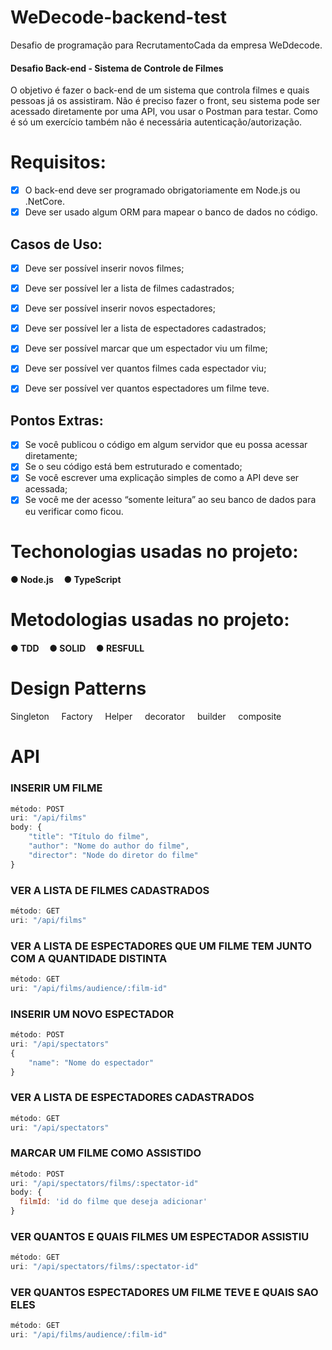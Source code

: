 # WeDecode-backend-test
Desafio de programação para RecrutamentoCada da empresa WeDdecode.
#### Desafio Back-end - Sistema de Controle de Filmes
O objetivo é fazer o back-end de um sistema que controla filmes e quais pessoas já os
assistiram. Não é preciso fazer o front, seu sistema pode ser acessado diretamente por uma
API, vou usar o Postman para testar.
Como é só um exercício também não é necessária autenticação/autorização.
# Requisitos:
- [x] O back-end deve ser programado obrigatoriamente em Node.js ou .NetCore.
- [x] Deve ser usado algum ORM para mapear o banco de dados no código.
## Casos de Uso:
- [x] Deve ser possível inserir novos filmes;
- [x] Deve ser possível ler a lista de filmes cadastrados;
- [x] Deve ser possível inserir novos espectadores;

- [x] Deve ser possível ler a lista de espectadores cadastrados;
- [x] Deve ser possível marcar que um espectador viu um filme;
- [x] Deve ser possível ver quantos filmes cada espectador viu;
- [x] Deve ser possível ver quantos espectadores um filme teve.
## Pontos Extras:
- [x] Se você publicou o código em algum servidor que eu possa acessar diretamente;
- [x] Se o seu código está bem estruturado e comentado;
- [x] Se você escrever uma explicação simples de como a API deve ser acessada;
- [x] Se você me der acesso “somente leitura” ao seu banco de dados para eu verificar
como ficou.

# Techonologias usadas no projeto:
####    ● Node.js &nbsp; &nbsp;  ● TypeScript
# Metodologias usadas no projeto:
####    ● TDD &nbsp; &nbsp; ● SOLID  &nbsp; &nbsp; ● RESFULL
# Design Patterns
Singleton &nbsp; &nbsp;
Factory &nbsp; &nbsp;
Helper &nbsp; &nbsp;
decorator &nbsp; &nbsp;
builder &nbsp; &nbsp;
composite &nbsp; &nbsp;

# API  
### INSERIR UM FILME  


```javascript
método: POST
uri: "/api/films"
body: {   
    "title": "Título do filme",
    "author": "Nome do author do filme",
    "director": "Node do diretor do filme"
}
```
  
  
### VER A LISTA DE FILMES CADASTRADOS
```javascript
método: GET 
uri: "/api/films"
```


### VER A LISTA DE ESPECTADORES QUE UM FILME TEM JUNTO COM A QUANTIDADE DISTINTA
```javascript
método: GET 
uri: "/api/films/audience/:film-id" 
```

### INSERIR UM NOVO ESPECTADOR
```javascript
método: POST 
uri: "/api/spectators"
{   
    "name": "Nome do espectador"
}
```


### VER A LISTA DE ESPECTADORES CADASTRADOS
```javascript
método: GET 
uri: "/api/spectators"
```

### MARCAR UM FILME COMO ASSISTIDO
```javascript
método: POST 
uri: "/api/spectators/films/:spectator-id"
body: {
  filmId: 'id do filme que deseja adicionar'
}
```

### VER QUANTOS E QUAIS FILMES UM ESPECTADOR ASSISTIU
```javascript
método: GET 
uri: "/api/spectators/films/:spectator-id"
```

### VER QUANTOS ESPECTADORES UM FILME TEVE E QUAIS SAO ELES
```javascript
método: GET 
uri: "/api/films/audience/:film-id"
```

